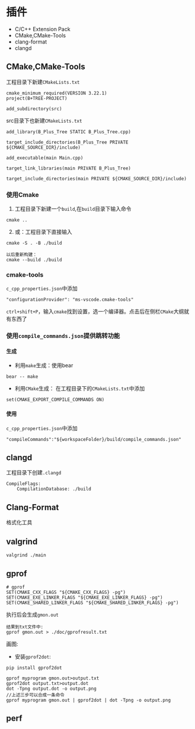 # 插件
- C/C++ Extension Pack
- CMake,CMake-Tools
- clang-format
- clangd

## CMake,CMake-Tools
工程目录下新建`CMakeLists.txt`
```
cmake_minimum_required(VERSION 3.22.1)
project(B+TREE-PROJECT)

add_subdirectory(src)
```

src目录下也新建`CMakeLists.txt`
```
add_library(B_Plus_Tree STATIC B_Plus_Tree.cpp)

target_include_directories(B_Plus_Tree PRIVATE ${CMAKE_SOURCE_DIR}/include)

add_executable(main Main.cpp)

target_link_libraries(main PRIVATE B_Plus_Tree)

target_include_directories(main PRIVATE ${CMAKE_SOURCE_DIR}/include)

```

### 使用Cmake

1. 工程目录下新建一个`build`,在`build`目录下输入命令
```
cmake ..
```
2. 或：工程目录下直接输入
```
cmake -S . -B ./build

以后重新构建：
cmake --build ./build
```

### cmake-tools
`c_cpp_properties.json`中添加
```
"configurationProvider": "ms-vscode.cmake-tools"
```
`ctrl+shift+P`，输入`cmake`找到设置，选一个编译器。点击后在侧栏`CMake`大纲就有东西了

### 使用`compile_commands.json`提供跳转功能
#### 生成
- 利用`make`生成：使用bear
```
bear -- make
```
- 利用`CMake`生成：
在工程目录下的`CMakeLists.txt`中添加
```
set(CMAKE_EXPORT_COMPILE_COMMANDS ON)
```
#### 使用
`c_cpp_properties.json`中添加
```
"compileCommands":"${workspaceFolder}/build/compile_commands.json"
```

## clangd
工程目录下创建`.clangd`
```
CompileFlags:
    CompilationDatabase: ./build
```

## Clang-Format
格式化工具

## valgrind
```
valgrind ./main
```

## gprof

```
# gprof
SET(CMAKE_CXX_FLAGS "${CMAKE_CXX_FLAGS} -pg")
SET(CMAKE_EXE_LINKER_FLAGS "${CMAKE_EXE_LINKER_FLAGS} -pg")
SET(CMAKE_SHARED_LINKER_FLAGS "${CMAKE_SHARED_LINKER_FLAGS} -pg")
```
执行后会生成`gmon.out`
```
结果到txt文件中:
gprof gmon.out > ./doc/gprofresult.txt
```
画图:
- 安装`gprof2dot`:
```
pip install gprof2dot

gprof myprogram gmon.out>output.txt
gprof2dot output.txt>output.dot
dot -Tpng output.dot -o output.png
//上述三步可以合成一条命令
gprof myprogram gmon.out | gprof2dot | dot -Tpng -o output.png
```

## perf
